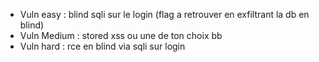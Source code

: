 - Vuln easy : blind sqli sur le login (flag a retrouver en exfiltrant la db en blind)
- Vuln Medium : stored xss ou une de ton choix bb
- Vuln hard : rce en blind via sqli sur login